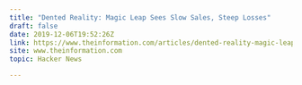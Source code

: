 ```yaml
---
title: "Dented Reality: Magic Leap Sees Slow Sales, Steep Losses"
draft: false
date: 2019-12-06T19:52:26Z
link: https://www.theinformation.com/articles/dented-reality-magic-leap-sees-slow-sales-steep-losses?pu=hackernewsfh62oc&utm_medium=RSS&utm_source=hune
site: www.theinformation.com
topic: Hacker News  

---
```

